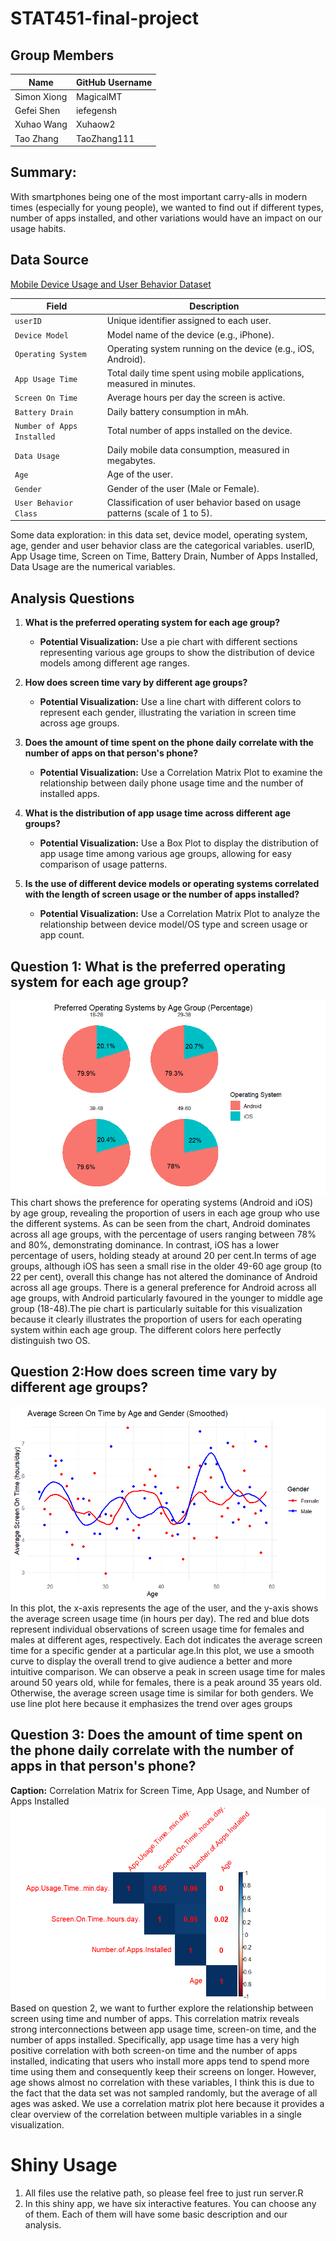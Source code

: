 # STAT451-final-project

## Group Members

| Name         | GitHub Username |
|--------------|------------------|
| Simon Xiong  | MagicalMT        |
| Gefei Shen   | iefegensh        |
| Xuhao Wang   | Xuhaow2          |
| Tao Zhang    | TaoZhang111      |

## Summary:
With smartphones being one of the most important carry-alls in modern times (especially for young people), we wanted to find out if different types, number of apps installed, and other variations would have an impact on our usage habits.

## Data Source

[Mobile Device Usage and User Behavior Dataset](https://www.kaggle.com/datasets/valakhorasani/mobile-device-usage-and-user-behavior-dataset?resource=download)


| **Field**                   | **Description**                                                              |
|-----------------------------|------------------------------------------------------------------------------|
| `userID`                    | Unique identifier assigned to each user.                                     |
| `Device Model`              | Model name of the device (e.g., iPhone).                                     |
| `Operating System`          | Operating system running on the device (e.g., iOS, Android).                 |
| `App Usage Time`            | Total daily time spent using mobile applications, measured in minutes.       |
| `Screen On Time`            | Average hours per day the screen is active.                                  |
| `Battery Drain`             | Daily battery consumption in mAh.                                            |
| `Number of Apps Installed`  | Total number of apps installed on the device.                                |
| `Data Usage`                | Daily mobile data consumption, measured in megabytes.                        |
| `Age`                       | Age of the user.                                                             |
| `Gender`                    | Gender of the user (Male or Female).                                         |
| `User Behavior Class`       | Classification of user behavior based on usage patterns (scale of 1 to 5).   |


Some data exploration: in this data set, device model, operating system, age, gender and user behavior class are the categorical variables. userID, App Usage time, Screen on Time, Battery Drain, Number of Apps Installed, Data Usage are the numerical variables.  

## Analysis Questions
1. **What is the preferred operating system for each age group?**  
   - **Potential Visualization:** Use a pie chart with different sections representing various age groups to show the distribution of device models among different age ranges.

2. **How does screen time vary by different age groups?**  
   - **Potential Visualization:** Use a line chart with different colors to represent each gender, illustrating the variation in screen time across age groups.

3. **Does the amount of time spent on the phone daily correlate with the number of apps on that person's phone?**  
   - **Potential Visualization:** Use a Correlation Matrix Plot to examine the relationship between daily phone usage time and the number of installed apps.

4. **What is the distribution of app usage time across different age groups?**  
   - **Potential Visualization:** Use a Box Plot to display the distribution of app usage time among various age groups, allowing for easy comparison of usage patterns.

5. **Is the use of different device models or operating systems correlated with the length of screen usage or the number of apps installed?**  
   - **Potential Visualization:** Use a Correlation Matrix Plot to analyze the relationship between device model/OS type and screen usage or app count. 

## Question 1: What is the preferred operating system for each age group?
![Operating System Preference by Age Group](https://github.com/MagicalMT/STAT451-final-project/blob/main/p1.png)
This chart shows the preference for operating systems (Android and iOS) by age group, revealing the proportion of users in each age group who use the different systems. As can be seen from the chart, Android dominates across all age groups, with the percentage of users ranging between 78% and 80%, demonstrating dominance. In contrast, iOS has a lower percentage of users, holding steady at around 20 per cent.In terms of age groups, although iOS has seen a small rise in the older 49-60 age group (to 22 per cent), overall this change has not altered the dominance of Android across all age groups. There is a general preference for Android across all age groups, with Android particularly favoured in the younger to middle age group (18-48).The pie chart is particularly suitable for this visualization because it clearly illustrates the proportion of users for each operating system within each age group. The different colors here perfectly distinguish two OS.

## Question 2:How does screen time vary by different age groups?
![](https://github.com/MagicalMT/STAT451-final-project/blob/main/p23.png)
In this plot, the x-axis represents the age of the user, and the y-axis shows the average screen usage time (in hours per day). The red and blue dots represent individual observations of screen usage time for females and males at different ages, respectively. Each dot indicates the average screen time for a specific gender at a particular age.In this plot, we use a smooth curve to display the overall trend to give audience a better and more intuitive comparison. We can observe a peak in screen usage time for males around 50 years old, while for females, there is a peak around 35 years old. Otherwise, the average screen usage time is similar for both genders. We use line plot here because it emphasizes the trend over ages groups

## Question 3: Does the amount of time spent on the phone daily correlate with the number of apps in that person's phone?
**Caption:** Correlation Matrix for Screen Time, App Usage, and Number of Apps Installed
![Correlation Matrix for Screen Time, App Usage, and Number of Apps Installed](https://github.com/MagicalMT/STAT451-final-project/blob/main/p3.png)
Based on question 2, we want to further explore the relationship between screen using time and number of apps. This correlation matrix reveals strong interconnections between app usage time, screen-on time, and the number of apps installed. Specifically, app usage time has a very high positive correlation with both screen-on time and the number of apps installed, indicating that users who install more apps tend to spend more time using them and consequently keep their screens on longer. However, age shows almost no correlation with these variables, I think this is due to the fact that the data set was not sampled randomly, but the average of all ages was asked. We use a correlation matrix plot here because it provides a clear overview of the correlation between multiple variables in a single visualization. 


# Shiny Usage
1. All files use the relative path, so please feel free to just run server.R
2. In this shiny app, we have six interactive features. You can choose any of them. Each of them will have some basic description and our analysis.
